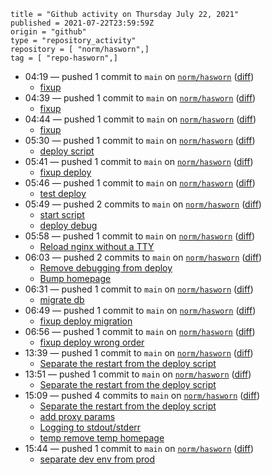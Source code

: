 ```
title = "Github activity on Thursday July 22, 2021"
published = 2021-07-22T23:59:59Z
origin = "github"
type = "repository_activity"
repository = [ "norm/hasworn",]
tag = [ "repo-hasworn",]
```

* 04:19 — pushed 1 commit to `main` on [`norm/hasworn`](https://github.com/norm/hasworn) ([diff](https://github.com/norm/hasworn/compare/790409f4382eb3633cdee349b7bedcb987d2f128..562c0705aabea65a6cd50a37cad35762a424e280))
  * [fixup](https://github.com/norm/hasworn/commit/562c0705aabea65a6cd50a37cad35762a424e280)
* 04:39 — pushed 1 commit to `main` on [`norm/hasworn`](https://github.com/norm/hasworn) ([diff](https://github.com/norm/hasworn/compare/562c0705aabea65a6cd50a37cad35762a424e280..c3c2b47cb9e93f7e98a8309c9b41fa2f05246d45))
  * [fixup](https://github.com/norm/hasworn/commit/c3c2b47cb9e93f7e98a8309c9b41fa2f05246d45)
* 04:44 — pushed 1 commit to `main` on [`norm/hasworn`](https://github.com/norm/hasworn) ([diff](https://github.com/norm/hasworn/compare/c3c2b47cb9e93f7e98a8309c9b41fa2f05246d45..773b35ad2208d20b185661ec4a5f97a46503f93f))
  * [fixup](https://github.com/norm/hasworn/commit/773b35ad2208d20b185661ec4a5f97a46503f93f)
* 05:30 — pushed 1 commit to `main` on [`norm/hasworn`](https://github.com/norm/hasworn) ([diff](https://github.com/norm/hasworn/compare/773b35ad2208d20b185661ec4a5f97a46503f93f..50c65c1d72bca44cee284f5ae5a91e665da52185))
  * [deploy script](https://github.com/norm/hasworn/commit/50c65c1d72bca44cee284f5ae5a91e665da52185)
* 05:41 — pushed 1 commit to `main` on [`norm/hasworn`](https://github.com/norm/hasworn) ([diff](https://github.com/norm/hasworn/compare/50c65c1d72bca44cee284f5ae5a91e665da52185..f9d0a002ecf57a4cce820aa6ae9946e92d5696d2))
  * [fixup deploy](https://github.com/norm/hasworn/commit/f9d0a002ecf57a4cce820aa6ae9946e92d5696d2)
* 05:46 — pushed 1 commit to `main` on [`norm/hasworn`](https://github.com/norm/hasworn) ([diff](https://github.com/norm/hasworn/compare/f9d0a002ecf57a4cce820aa6ae9946e92d5696d2..277bf1dd99c1fdd4352d5cb5cb380d1a3251b2f2))
  * [test deploy](https://github.com/norm/hasworn/commit/277bf1dd99c1fdd4352d5cb5cb380d1a3251b2f2)
* 05:49 — pushed 2 commits to `main` on [`norm/hasworn`](https://github.com/norm/hasworn) ([diff](https://github.com/norm/hasworn/compare/277bf1dd99c1fdd4352d5cb5cb380d1a3251b2f2..2333925182e5e192700978e80f4a616343552988))
  * [start script](https://github.com/norm/hasworn/commit/f676493e49df5388003d2f33153da877f59267b6)
  * [deploy debug](https://github.com/norm/hasworn/commit/2333925182e5e192700978e80f4a616343552988)
* 05:58 — pushed 1 commit to `main` on [`norm/hasworn`](https://github.com/norm/hasworn) ([diff](https://github.com/norm/hasworn/compare/2333925182e5e192700978e80f4a616343552988..c8f6d41bd98cef08c9c878d610059bc3d15e4e01))
  * [Reload nginx without a TTY](https://github.com/norm/hasworn/commit/c8f6d41bd98cef08c9c878d610059bc3d15e4e01)
* 06:03 — pushed 2 commits to `main` on [`norm/hasworn`](https://github.com/norm/hasworn) ([diff](https://github.com/norm/hasworn/compare/c8f6d41bd98cef08c9c878d610059bc3d15e4e01..24423f890c8db382ffe8bceecc57e22fd8a0993d))
  * [Remove debugging from deploy](https://github.com/norm/hasworn/commit/d54859d37b46bb83e898db6fa553e9953c42a8f5)
  * [Bump homepage](https://github.com/norm/hasworn/commit/24423f890c8db382ffe8bceecc57e22fd8a0993d)
* 06:31 — pushed 1 commit to `main` on [`norm/hasworn`](https://github.com/norm/hasworn) ([diff](https://github.com/norm/hasworn/compare/24423f890c8db382ffe8bceecc57e22fd8a0993d..03e1d1a13f3e2a4f478b67ddb1c46c60debada0c))
  * [migrate db](https://github.com/norm/hasworn/commit/03e1d1a13f3e2a4f478b67ddb1c46c60debada0c)
* 06:49 — pushed 1 commit to `main` on [`norm/hasworn`](https://github.com/norm/hasworn) ([diff](https://github.com/norm/hasworn/compare/03e1d1a13f3e2a4f478b67ddb1c46c60debada0c..e900fbc0904dd260ffe43328b790152102014a4a))
  * [fixup deploy migration](https://github.com/norm/hasworn/commit/e900fbc0904dd260ffe43328b790152102014a4a)
* 06:56 — pushed 1 commit to `main` on [`norm/hasworn`](https://github.com/norm/hasworn) ([diff](https://github.com/norm/hasworn/compare/e900fbc0904dd260ffe43328b790152102014a4a..c7aac8f69a5adadcda10edb3610a669456192741))
  * [fixup deploy wrong order](https://github.com/norm/hasworn/commit/c7aac8f69a5adadcda10edb3610a669456192741)
* 13:39 — pushed 1 commit to `main` on [`norm/hasworn`](https://github.com/norm/hasworn) ([diff](https://github.com/norm/hasworn/compare/c7aac8f69a5adadcda10edb3610a669456192741..9f5db2e41caa5a31a991bf269edc2550cd38f9c3))
  * [Separate the restart from the deploy script](https://github.com/norm/hasworn/commit/9f5db2e41caa5a31a991bf269edc2550cd38f9c3)
* 13:51 — pushed 1 commit to `main` on [`norm/hasworn`](https://github.com/norm/hasworn) ([diff](https://github.com/norm/hasworn/compare/9f5db2e41caa5a31a991bf269edc2550cd38f9c3..52cb911e4e5155185ddd580efc5663cb82a22ba3))
  * [Separate the restart from the deploy script](https://github.com/norm/hasworn/commit/52cb911e4e5155185ddd580efc5663cb82a22ba3)
* 15:09 — pushed 4 commits to `main` on [`norm/hasworn`](https://github.com/norm/hasworn) ([diff](https://github.com/norm/hasworn/compare/52cb911e4e5155185ddd580efc5663cb82a22ba3..113666ae9616b80253234eb2563f94aa7501095e))
  * [Separate the restart from the deploy script](https://github.com/norm/hasworn/commit/9a4771ed95a2299cccb49e0074d90482df1fefa4)
  * [add proxy params](https://github.com/norm/hasworn/commit/80585a1cd436034b58b176e4539d6ba40138e3eb)
  * [Logging to stdout/stderr](https://github.com/norm/hasworn/commit/b90ed3e335210882707b648898bd18c3f15e5d7a)
  * [temp remove temp homepage](https://github.com/norm/hasworn/commit/113666ae9616b80253234eb2563f94aa7501095e)
* 15:44 — pushed 1 commit to `main` on [`norm/hasworn`](https://github.com/norm/hasworn) ([diff](https://github.com/norm/hasworn/compare/113666ae9616b80253234eb2563f94aa7501095e..4abb46e4e93cee8bb3c2f6c2b9b5cb88080d9d0a))
  * [separate dev env from prod](https://github.com/norm/hasworn/commit/4abb46e4e93cee8bb3c2f6c2b9b5cb88080d9d0a)
